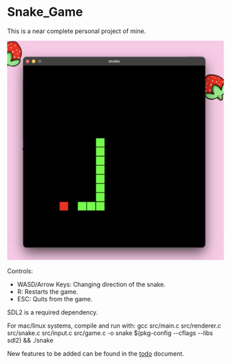# Snake_Game

This is a near complete personal project of mine.

![screenshot](/assets/screenshot.png)

Controls:
- WASD/Arrow Keys: Changing direction of the snake.
- R: Restarts the game.
- ESC: Quits from the game.

SDL2 is a required dependency.

For mac/linux systems, compile and run with: gcc src/main.c src/renderer.c src/snake.c src/input.c src/game.c -o snake $(pkg-config --cflags --libs sdl2) && ./snake

New features to be added can be found in the [todo](/docs/todo.md) document.